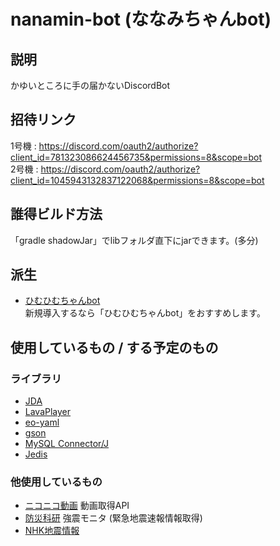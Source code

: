 # nanamin-bot (ななみちゃんbot)
## 説明
かゆいところに手の届かないDiscordBot<br>
## 招待リンク
1号機 : https://discord.com/oauth2/authorize?client_id=781323086624456735&permissions=8&scope=bot <br>
2号機 : https://discord.com/oauth2/authorize?client_id=1045943132837122068&permissions=8&scope=bot

## 誰得ビルド方法
「gradle shadowJar」でlibフォルダ直下にjarできます。(多分)

## 派生
- [ひむひむちゃんbot](https://github.com/KoutaChan/himuhimu-bot)
<br>新規導入するなら「ひむひむちゃんbot」をおすすめします。

## 使用しているもの / する予定のもの
### ライブラリ
- [JDA](https://github.com/DV8FromTheWorld/JDA)
- [LavaPlayer](https://github.com/sedmelluq/lavaplayer)
- [eo-yaml](https://github.com/decorators-squad/eo-yaml)
- [gson](https://github.com/google/gson)
- [MySQL Connector/J](https://dev.mysql.com/downloads/connector/j/)
- [Jedis](https://github.com/redis/jedis)
### 他使用しているもの
- [ニコニコ動画](https://www.nicovideo.jp/) 動画取得API
- [防災科研](https://www.bosai.go.jp/) 強震モニタ (緊急地震速報情報取得)
- [NHK地震情報](https://www.nhk.or.jp/kishou-saigai/earthquake/)